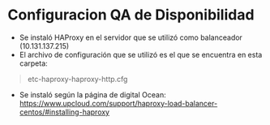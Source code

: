 # Configuracion QA de Disponibilidad

* Se instaló HAProxy en el servidor que se utilizó como balanceador (10.131.137.215) 
* El archivo de configuración que se utilizó es el que se encuentra en esta carpeta:
> etc-haproxy-haproxy-http.cfg

* Se instaló según la página de digital Ocean: https://www.upcloud.com/support/haproxy-load-balancer-centos/#installing-haproxy

